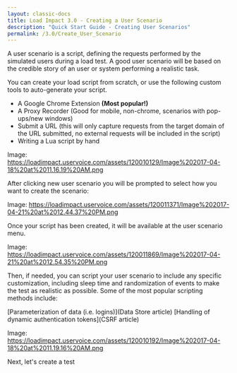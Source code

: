 ```yaml
---
layout: classic-docs
title: Load Impact 3.0 - Creating a User Scenario
description: "Quick Start Guide - Creating User Scenarios"
permalink: /3.0/Create_User_Scenario
---
```



A user scenario is a script, defining the requests performed by the simulated users during a load test. A good user scenario will be based on the credible story of an user or system performing a realistic task.

You can create your load script from scratch, or use the following custom tools to auto-generate your script.
- A Google Chrome Extension **(Most popular!)**
- A Proxy Recorder (Good for mobile, non-chrome, scenarios with pop-ups/new windows)
- Submit a URL (this will only capture requests from the target domain of the URL submitted, no external requests will be included in the script)
- Writing a Lua script by hand

Image: https://loadimpact.uservoice.com/assets/120010129/Image%202017-04-18%20at%2011.16.19%20AM.png

After clicking new user scenario you will be prompted to select how you want to create the scenario:

Image: https://loadimpact.uservoice.com/assets/120011371/Image%202017-04-21%20at%2012.44.37%20PM.png



Once your script has been created, it will be available at the user scenario menu.

Image: https://loadimpact.uservoice.com/assets/120011869/Image%202017-04-21%20at%2012.54.35%20PM.png


Then, if needed, you can script your user scenario to include any specific customization, including sleep time and randomization of events to make the test as realistic as possible.  Some of the most popular scripting methods include:

[Parameterization of data (i.e. logins)](Data Store article)
[Handling of dynamic authentication tokens](CSRF article)

Image: https://loadimpact.uservoice.com/assets/120010192/Image%202017-04-18%20at%2011.19.16%20AM.png

Next, let's create a test
